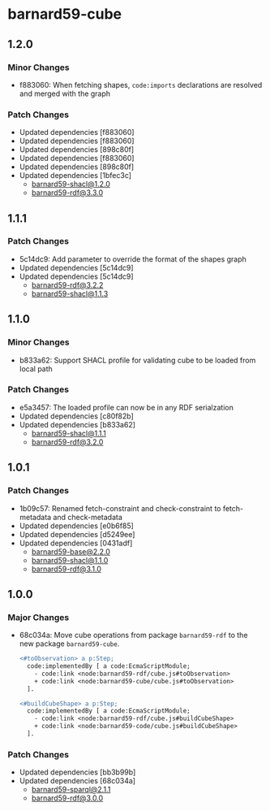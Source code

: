 # barnard59-cube

## 1.2.0

### Minor Changes

- f883060: When fetching shapes, `code:imports` declarations are resolved and merged with the graph

### Patch Changes

- Updated dependencies [f883060]
- Updated dependencies [f883060]
- Updated dependencies [898c80f]
- Updated dependencies [f883060]
- Updated dependencies [898c80f]
- Updated dependencies [1bfec3c]
  - barnard59-shacl@1.2.0
  - barnard59-rdf@3.3.0

## 1.1.1

### Patch Changes

- 5c14dc9: Add parameter to override the format of the shapes graph
- Updated dependencies [5c14dc9]
- Updated dependencies [5c14dc9]
  - barnard59-rdf@3.2.2
  - barnard59-shacl@1.1.3

## 1.1.0

### Minor Changes

- b833a62: Support SHACL profile for validating cube to be loaded from local path

### Patch Changes

- e5a3457: The loaded profile can now be in any RDF serialzation
- Updated dependencies [c80f82b]
- Updated dependencies [b833a62]
  - barnard59-shacl@1.1.1
  - barnard59-rdf@3.2.0

## 1.0.1

### Patch Changes

- 1b09c57: Renamed fetch-constraint and check-constraint to fetch-metadata and check-metadata
- Updated dependencies [e0b6f85]
- Updated dependencies [d5249ee]
- Updated dependencies [0431adf]
  - barnard59-base@2.2.0
  - barnard59-shacl@1.1.0
  - barnard59-rdf@3.1.0

## 1.0.0

### Major Changes

- 68c034a: Move cube operations from package `barnard59-rdf` to the new package `barnard59-cube`.

  ```diff
  <#toObservation> a p:Step;
    code:implementedBy [ a code:EcmaScriptModule;
      - code:link <node:barnard59-rdf/cube.js#toObservation>
      + code:link <node:barnard59-cube/cube.js#toObservation>
    ].

  <#buildCubeShape> a p:Step;
    code:implementedBy [ a code:EcmaScriptModule;
      - code:link <node:barnard59-rdf/cube.js#buildCubeShape>
      + code:link <node:barnard59-code/cube.js#buildCubeShape>
    ].

  ```

### Patch Changes

- Updated dependencies [bb3b99b]
- Updated dependencies [68c034a]
  - barnard59-sparql@2.1.1
  - barnard59-rdf@3.0.0
